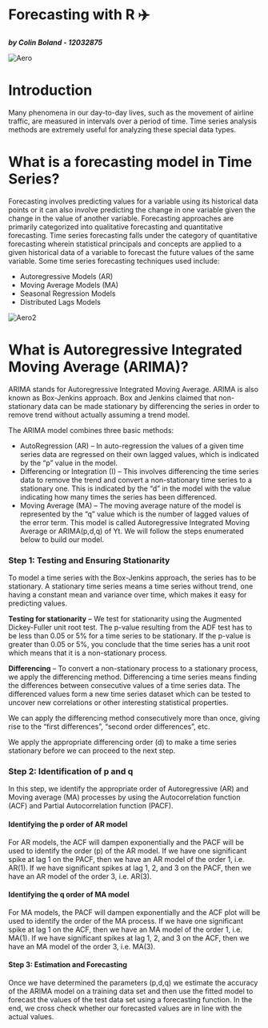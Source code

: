 # __Forecasting with R__  :airplane:

***by Colin Boland - 12032875***

![Aero](https://github.com/ULStats/MA4128Assessment-2018/blob/master/air.jpg)

# Introduction

Many phenomena in our day-to-day lives, such as the movement of airline traffic, are measured in intervals over a period of time. Time series analysis methods are extremely useful for analyzing these special data types. 

# What is a forecasting model in Time Series?

Forecasting involves predicting values for a variable using its historical data points or it can also involve predicting the change in one variable given the change in the value of another variable. Forecasting approaches are primarily categorized into qualitative forecasting and quantitative forecasting. Time series forecasting falls under the category of quantitative forecasting wherein statistical principals and concepts are applied to a given historical data of a variable to forecast the future values of the same variable. Some time series forecasting techniques used include:
  - Autoregressive Models (AR)
  - Moving Average Models (MA)
  - Seasonal Regression Models
  - Distributed Lags Models
  
![Aero2](https://github.com/ULStats/MA4128Assessment-2018/blob/master/airline_passengers.png)

# What is Autoregressive Integrated Moving Average (ARIMA)?
ARIMA stands for Autoregressive Integrated Moving Average. ARIMA is also known as Box-Jenkins approach. Box and Jenkins claimed that non-stationary data can be made stationary by differencing the series in order to remove trend without actually assuming a trend model.

The ARIMA model combines three basic methods:

  * AutoRegression (AR) – In auto-regression the values of a given time series data are regressed on their own lagged values, which is indicated by the “p” value in the model.
  * Differencing or Integration (I) – This involves differencing the time series data to remove the trend and convert a non-stationary time series to a stationary one. This is indicated by the “d” in the model with the value indicating how many times the series has been differenced. 
  * Moving Average (MA) – The moving average nature of the model is represented by the “q” value which is the number of lagged values of the error term.
This model is called Autoregressive Integrated Moving Average or ARIMA(p,d,q) of Yt.  We will follow the steps enumerated below to build our model.

### Step 1: Testing and Ensuring Stationarity

To model a time series with the Box-Jenkins approach, the series has to be stationary. A stationary time series means a time series without trend, one having a constant mean and variance over time, which makes it easy for predicting values.

**Testing for stationarity** – We test for stationarity using the Augmented Dickey-Fuller unit root test. The p-value resulting from the ADF test has to be less than 0.05 or 5% for a time series to be stationary. If the p-value is greater than 0.05 or 5%, you conclude that the time series has a unit root which means that it is a non-stationary process.

**Differencing** – To convert a non-stationary process to a stationary process, we apply the differencing method. Differencing a time series means finding the differences between consecutive values of a time series data. The differenced values form a new time series dataset which can be tested to uncover new correlations or other interesting statistical properties.

We can apply the differencing method consecutively more than once, giving rise to the “first differences”, “second order differences”, etc.

We apply the appropriate differencing order (d) to make a time series stationary before we can proceed to the next step.

### Step 2: Identification of p and q

In this step, we identify the appropriate order of Autoregressive (AR) and Moving average (MA) processes by using the Autocorrelation function (ACF) and Partial Autocorrelation function (PACF).  

#### Identifying the p order of AR model

For AR models, the ACF will dampen exponentially and the PACF will be used to identify the order (p) of the AR model. If we have one significant spike at lag 1 on the PACF, then we have an AR model of the order 1, i.e. AR(1). If we have significant spikes at lag 1, 2, and 3 on the PACF, then we have an AR model of the order 3, i.e. AR(3).

#### Identifying the q order of MA model

For MA models, the PACF will dampen exponentially and the ACF plot will be used to identify the order of the MA process. If we have one significant spike at lag 1 on the ACF, then we have an MA model of the order 1, i.e. MA(1). If we have significant spikes at lag 1, 2, and 3 on the ACF, then we have an MA model of the order 3, i.e. MA(3).

#### Step 3: Estimation and Forecasting

Once we have determined the parameters (p,d,q) we estimate the accuracy of the ARIMA model on a training data set and then use the fitted model to forecast the values of the test data set using a forecasting function. In the end, we cross check whether our forecasted values are in line with the actual values.
